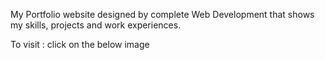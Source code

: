 My Portfolio website designed by complete Web Development that shows my skills, projects and work experiences.

To visit : click on the below image
